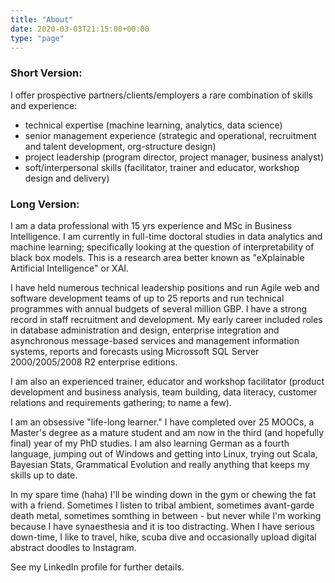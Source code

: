```yaml
---
title: "About"
date: 2020-03-03T21:15:00+00:00
type: "page"
---
```


### Short Version:

I offer prospective partners/clients/employers a rare combination of skills and experience:
* technical expertise (machine learning, analytics, data science)
* senior management experience (strategic and operational, recruitment and talent development, org-structure design)
* project leadership (program director, project manager, business analyst)
* soft/interpersonal skills (facilitator, trainer and educator, workshop design and delivery)

### Long Version:

I am a data professional with 15 yrs experience and MSc in Business Intelligence. I am currently in full-time doctoral studies in data analytics and machine learning; specifically looking at the question of interpretability of black box models. This is a research area better known as "eXplainable Artificial Intelligence" or XAI.

I have held numerous technical leadership positions and run Agile web and software development teams of up to 25 reports and run technical programmes with annual budgets of several million GBP. I have a strong record in staff recruitment and development. My early career included roles in database administration and design, enterprise integration and asynchronous message-based services and management information systems, reports and forecasts using Microssoft SQL Server 2000/2005/2008 R2 enterprise editions.

I am also an experienced trainer, educator and workshop facilitator (product development and business analysis, team building, data literacy, customer relations and requirements gathering; to name a few).

I am an obsessive "life-long learner." I have completed over 25 MOOCs, a Master's degree as a mature student and am now in the third (and hopefully final) year of my PhD studies. I am also learning German as a fourth language, jumping out of Windows and getting into Linux, trying out Scala, Bayesian Stats, Grammatical Evolution and really anything that keeps my skills up to date.

In my spare time (haha) I'll be winding down in the gym or chewing the fat with a friend. Sometimes I listen to tribal ambient, sometimes avant-garde death metal, sometimes somthing in between - but never while I'm working because I have synaesthesia and it is too distracting. When I have serious down-time, I like to travel, hike, scuba dive and occasionally upload digital abstract doodles to Instagram.

See my LinkedIn profile for further details.